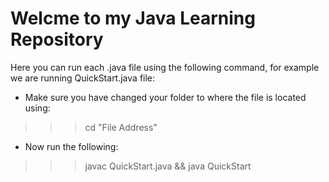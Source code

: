 # Welcme to my Java Learning Repository

Here you can run each .java file using the following command, for example we are running QuickStart.java file: 
- Make sure you have changed your folder to where the file is located using:
>>> cd "File Address"
- Now run the following:
>>> javac QuickStart.java && java QuickStart
